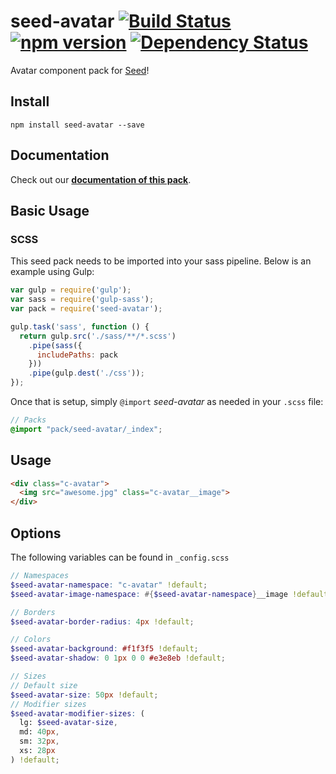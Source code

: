 # seed-avatar [![Build Status](https://travis-ci.org/helpscout/seed-avatar.svg?branch=master)](https://travis-ci.org/helpscout/seed-avatar) [![npm version](https://badge.fury.io/js/seed-avatar.svg)](https://badge.fury.io/js/seed-avatar) [![Dependency Status](https://david-dm.org/helpscout/seed-avatar.svg)](https://david-dm.org/helpscout/seed-avatar)

Avatar component pack for [Seed](https://github.com/helpscout/seed)!

## Install
```
npm install seed-avatar --save
```


## Documentation

Check out our **[documentation of this pack](http://developer.helpscout.net/seed/packs/seed-avatar/)**.


## Basic Usage

### SCSS
This seed pack needs to be imported into your sass pipeline. Below is an example using Gulp:


```javascript
var gulp = require('gulp');
var sass = require('gulp-sass');
var pack = require('seed-avatar');

gulp.task('sass', function () {
  return gulp.src('./sass/**/*.scss')
    .pipe(sass({
      includePaths: pack
    }))
    .pipe(gulp.dest('./css'));
});
```

Once that is setup, simply `@import` *seed-avatar* as needed in your `.scss` file:

```scss
// Packs
@import "pack/seed-avatar/_index";
```


## Usage

```html
<div class="c-avatar">
  <img src="awesome.jpg" class="c-avatar__image">
</div>
```


## Options

The following variables can be found in `_config.scss`

```scss
// Namespaces
$seed-avatar-namespace: "c-avatar" !default;
$seed-avatar-image-namespace: #{$seed-avatar-namespace}__image !default;

// Borders
$seed-avatar-border-radius: 4px !default;

// Colors
$seed-avatar-background: #f1f3f5 !default;
$seed-avatar-shadow: 0 1px 0 0 #e3e8eb !default;

// Sizes
// Default size
$seed-avatar-size: 50px !default;
// Modifier sizes
$seed-avatar-modifier-sizes: (
  lg: $seed-avatar-size,
  md: 40px,
  sm: 32px,
  xs: 28px
) !default;
```
